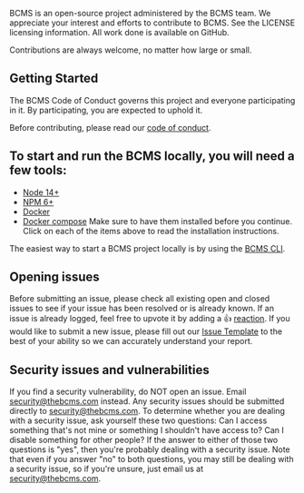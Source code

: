 BCMS is an open-source project administered by the BCMS team. We appreciate your interest and efforts to contribute to BCMS. See the LICENSE licensing information. All work done is available on GitHub.

Contributions are always welcome, no matter how large or small.


## Getting Started
The BCMS Code of Conduct governs this project and everyone participating in it. By participating, you are expected to uphold it.

Before contributing, please read our [code of conduct](https://github.com/bcms/cms/blob/master/CODE_OF_CONDUCT.md).

## To start and run the BCMS locally, you will need a few tools:
- [Node 14+](https://nodejs.dev/en/learn/how-to-install-nodejs/)
- [NPM 6+](https://docs.npmjs.com/downloading-and-installing-node-js-and-npm/)
- [Docker](https://docs.docker.com/get-docker/)
- [Docker compose](https://docs.docker.com/compose/)
Make sure to have them installed before you continue. Click on each of the items above to read the installation instructions.

The easiest way to start a BCMS project locally is by using the [BCMS CLI](https://www.npmjs.com/package/@becomes/cms-cli).

## Opening issues
Before submitting an issue, please check all existing open and closed issues to see if your issue has been resolved or is already known. If an issue is already logged, feel free to upvote it by adding a 👍 [reaction](https://github.com/blog/2119-add-reactions-to-pull-requests-issues-and-comments). 
If you would like to submit a new issue, please fill out our [Issue Template](https://github.com/bcms/cms/issues/new/choose) to the best of your ability so we can accurately understand your report.

## Security issues and vulnerabilities
If you find a security vulnerability, do NOT open an issue. Email security@thebcms.com instead.
Any security issues should be submitted directly to security@thebcms.com. 
To determine whether you are dealing with a security issue, ask yourself these two questions:
Can I access something that's not mine or something I shouldn't have access to?
Can I disable something for other people?
If the answer to either of those two questions is "yes", then you're probably dealing with a security issue. Note that even if you answer "no" to both questions, you may still be dealing with a security issue, so if you're unsure, just email us at security@thebcms.com.
